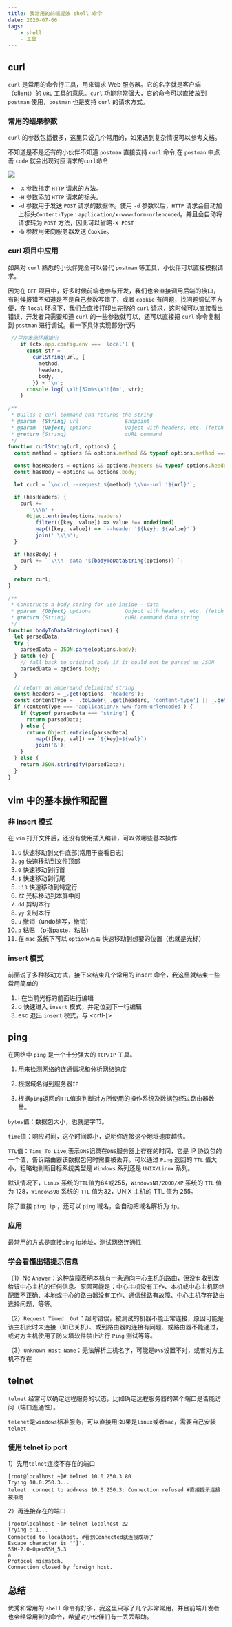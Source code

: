 ```yaml
---
title: 我常用的前端提效 shell 命令
date: 2020-07-06
tags:
    - shell
    - 工具
---
```


## curl
`curl` 是常用的命令行工具，用来请求 Web 服务器。它的名字就是客户端（client）的 `URL` 工具的意思。`curl` 功能非常强大，它的命令可以直接放到 `postman` 使用，`postman` 也是支持 `curl` 的请求方式。

### 常用的结果参数
`curl` 的参数包括很多，这里只说几个常用的，如果遇到复杂情况可以参考文档。

不知道是不是还有的小伙伴不知道 `postman` 直接支持 `curl` 命令,在 `postman` 中点击 `code` 就会出现对应请求的`curl`命令

![](http://img.xiaogangzai.cn/shell_20200718_1.jpg)
- `-X` 参数指定 `HTTP` 请求的方法。
- `-H` 参数添加 `HTTP` 请求的标头。
- `-d` 参数用于发送 `POST` 请求的数据体。使用 `-d` 参数以后，`HTTP` 请求会自动加上标头`Content-Type` : `application/x-www-form-urlencoded`。并且会自动将请求转为 `POST` 方法，因此可以省略`-X POST`
- `-b` 参数用来向服务器发送 `Cookie`。

### curl 项目中应用
如果对 `curl` 熟悉的小伙伴完全可以替代 `postman` 等工具，小伙伴可以直接模拟请求。

因为在 `BFF` 项目中，好多时候前端也参与开发，我们也会直接调用后端的接口，有时候报错不知道是不是自己参数写错了，或者 `cookie` 有问题，找问题调试不方便，在 `local` 环境下，我们会直接打印出完整的 `curl` 请求，这时候可以直接看出错误，开发者只需要知道 `curl` 的一些参数就可以，还可以直接把 `curl` 命令复制到 `postman` 进行调试。看一下具体实现部分代码

``` javascript
 //只在本地环境输出
    if (ctx.app.config.env === 'local') {
      const str =
        curlString(url, {
          method,
          headers,
          body,
        }) + '\n';
      console.log('\x1b[32m%s\x1b[0m', str);
    }
    
/**
 * Builds a curl command and returns the string.
 * @param  {String} url               Endpoint
 * @param  {Object} options           Object with headers, etc. (fetch format)
 * @return {String}                   cURL command
 */
function curlString(url, options) {
  const method = options && options.method && typeof options.method === 'string' ? options.method.toUpperCase() : 'GET';

  const hasHeaders = options && options.headers && typeof options.headers === 'object';
  const hasBody = options && options.body;

  let curl = `\ncurl --request ${method} \\\n--url '${url}'`;

  if (hasHeaders) {
    curl +=
      ' \\\n' +
      Object.entries(options.headers)
        .filter(([key, value]) => value !== undefined)
        .map(([key, value]) => `--header '${key}: ${value}'`)
        .join(' \\\n');
  }

  if (hasBody) {
    curl += ` \\\n--data '${bodyToDataString(options)}'`;
  }

  return curl;
}

/**
 * Constructs a body string for use inside --data
 * @param  {Object} options           Object with headers, etc. (fetch format)
 * @return {String}                   cURL command data string
 */
function bodyToDataString(options) {
  let parsedData;
  try {
    parsedData = JSON.parse(options.body);
  } catch (e) {
    // fall back to original body if it could not be parsed as JSON
    parsedData = options.body;
  }

  // return an ampersand delimited string
  const headers = _.get(options, 'headers');
  const contentType = _.toLower(_.get(headers, 'content-type') || _.get(headers, 'Content-Type'));
  if (contentType === 'application/x-www-form-urlencoded') {
    if (typeof parsedData === 'string') {
      return parsedData;
    } else {
      return Object.entries(parsedData)
        .map(([key, val]) => `${key}=${val}`)
        .join('&');
    }
  } else {
    return JSON.stringify(parsedData);
  }
}
```


## vim 中的基本操作和配置
### 非 insert 模式
在 `vim` 打开文件后，还没有使用插入编辑，可以做哪些基本操作
1. `G` 快速移动到文件底部(常用于查看日志)
2. `gg` 快速移动到文件顶部
3. `0` 快速移动到行首
4. `$` 快速移动到行尾
4. `:13` 快速移动到特定行 
5. `ZZ` 光标移动到本屏中间
6. `dd` 剪切本行
7. `yy` 复制本行
8. `u` 撤销（undo缩写，撤销）
9. `p` 粘贴 （p指paste，粘贴）
10. 在 `mac` 系统下可以 `option+点击` 快速移动到想要的位置（也就是光标）

### insert 模式

前面说了多种移动方式，接下来结束几个常用的 insert 命令，我这里就结束一些常用简单的
1. i 在当前光标的前面进行编辑
2. o 快速进入 `insert` 模式，并定位到下一行编辑
3. esc 退出 `insert` 模式，与 <crtl-[>

## ping 
在网络中 `ping` 是一个十分强大的 `TCP/IP` 工具。

1. 用来检测网络的连通情况和分析网络速度

2. 根据域名得到服务器`IP`

3. 根据`ping`返回的`TTL`值来判断对方所使用的操作系统及数据包经过路由器数量。


`bytes`值：数据包大小，也就是字节。

`time`值：响应时间，这个时间越小，说明你连接这个地址速度越快。

`TTL`值：`Time To Live`,表示`DNS`记录在`DNS`服务器上存在的时间，它是 IP 协议包的一个值，告诉路由器该数据包何时需要被丢弃。可以通过 `Ping` 返回的 `TTL` 值大小，粗略地判断目标系统类型是 `Windows` 系列还是 `UNIX/Linux` 系列。

默认情况下，`Linux` 系统的` TTL `值为64或255，`WindowsNT/2000/XP` 系统的 `TTL` 值为 128，`Windows98` 系统的 `TTL` 值为32，UNIX 主机的 TTL 值为 255。

除了直接 `ping ip` ，还可以 `ping` 域名，会自动把域名解析为 `ip`。

### 应用
最常用的方式是直接ping ip地址，测试网络连通性

### 学会看懂出错提示信息
（1）No 
`Answer`：这种故障表明本机有一条通向中心主机的路由，但没有收到发给该中心主机的任何信息。原因可能是：中心主机没有工作、本机或中心主机网络配置不正确、本地或中心的路由器没有工作、通信线路有故障、中心主机存在路由选择问题，等等。 

（2）`Request Timed 
Out`：超时错误，被测试的机器不能正常连接，原因可能是该主机此时未连接（如已关机）、或到路由器的连接有问题、或路由器不能通过，或对方主机使用了防火墙软件禁止进行 `Ping` 测试等等。 

（3）`Unknown Host Name`：无法解析主机名字，可能是`DNS`设置不对，或者对方主机不存在

## telnet
`telnet` 经常可以确定远程服务的状态，比如确定远程服务器的某个端口是否能访问（端口连通性）。

`telenet`是`windows`标准服务，可以直接用;如果是`linux`或者`mac`，需要自己安装`telnet`
### 使用 telnet ip port

1）先用`telnet`连接不存在的端口

```shell
[root@localhost ~]# telnet 10.0.250.3 80
Trying 10.0.250.3...
telnet: connect to address 10.0.250.3: Connection refused #直接提示连接被拒绝
```

2）再连接存在的端口

```shell
[root@localhost ~]# telnet localhost 22
Trying ::1...
Connected to localhost. #看到Connected就连接成功了
Escape character is '^]'.
SSH-2.0-OpenSSH_5.3
a
Protocol mismatch.
Connection closed by foreign host.
```
## 总结
优秀和常用的 `shell` 命令有好多，我这里只写了几个非常常用，并且前端开发者也会经常用到的命令，希望对小伙伴们有一丢丢帮助。